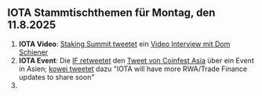 ## IOTA Stammtischthemen für Montag, den 11.8.2025

1. **IOTA Video**: [Staking Summit tweetet](https://x.com/StakingSummit/status/1952406557117108552) ein [Video Interview mit Dom Schiener](https://youtu.be/7FJDGXpLN0A)
2. **IOTA Event**: Die [IF retweetet](https://x.com/iota/status/1952627610174763471) den [Tweet von Coinfest Asia](https://x.com/CoinfestAsia/status/1952552427246514335) über ein Event in Asien; [kowei tweetet](https://x.com/kowei1995/status/1952553198017019979) dazu "IOTA will have more RWA/Trade Finance updates to share soon"
3. 

